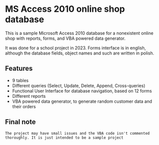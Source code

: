 # MS Access 2010 online shop database
This is a sample Microsoft Access 2010 database for a nonexistent online shop with reports, forms, and VBA powered data generator.

It was done for a school project in 2023. Forms interface is in english, although the database fields, object names and such are written in polish.


## Features

- 9 tables
- Different queries (Select, Update, Delete, Append, Cross-queries)
- Functional User Interface for database navigation, based on 12 forms
- Different reports
- VBA powered data generator, to generate random customer data and their orders

<!-- ## Database diagram

Database diagram with english translations in brackets

[Database diagram image](diagram.png) -->

## Final note

    The project may have small issues and the VBA code isn't commented thoroughly. It is just intended to be a sample project